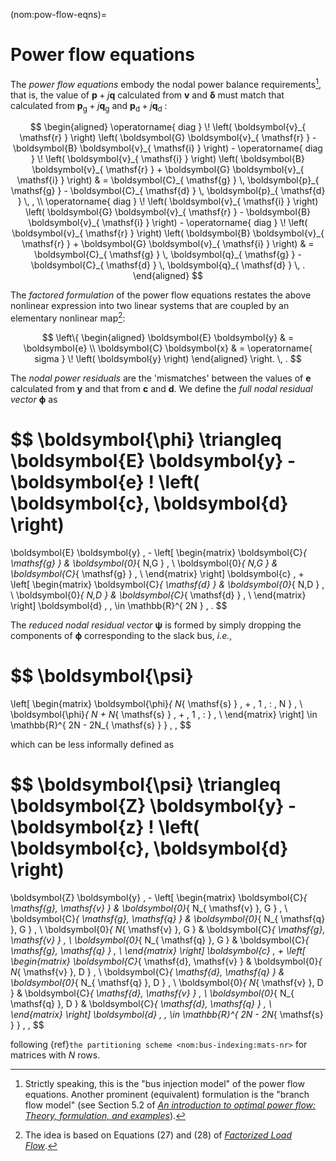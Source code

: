 (nom:pow-flow-eqns)=
# Power flow equations

The *power flow equations* embody the nodal power balance requirements[^about-bim],
that is,
the value of $\boldsymbol{p} + j \boldsymbol{q}$
calculated from $\boldsymbol{v}$ and $\boldsymbol{\delta}$
must match that calculated from
$\boldsymbol{p}_{ \mathsf{g} } + j \boldsymbol{q}_{ \mathsf{g} }$
and
$\boldsymbol{p}_{ \mathsf{d} } + j \boldsymbol{q}_{ \mathsf{d} }$ :

$$
\begin{aligned}
    \operatorname{ diag } \! \left( \boldsymbol{v}_{ \mathsf{r} } \right)
    \left(
        \boldsymbol{G} \boldsymbol{v}_{ \mathsf{r} }
        -
        \boldsymbol{B} \boldsymbol{v}_{ \mathsf{i} }
    \right)
    -
    \operatorname{ diag } \! \left( \boldsymbol{v}_{ \mathsf{i} } \right)
    \left(
        \boldsymbol{B} \boldsymbol{v}_{ \mathsf{r} }
        +
        \boldsymbol{G} \boldsymbol{v}_{ \mathsf{i} }
    \right)
    & =
    \boldsymbol{C}_{ \mathsf{g} } \, \boldsymbol{p}_{ \mathsf{g} }
    -
    \boldsymbol{C}_{ \mathsf{d} } \, \boldsymbol{p}_{ \mathsf{d} }
    \, ,  \\
    \operatorname{ diag } \! \left( \boldsymbol{v}_{ \mathsf{i} } \right)
    \left(
        \boldsymbol{G} \boldsymbol{v}_{ \mathsf{r} }
        -
        \boldsymbol{B} \boldsymbol{v}_{ \mathsf{i} }
    \right)
    -
    \operatorname{ diag } \! \left( \boldsymbol{v}_{ \mathsf{r} } \right)
    \left(
        \boldsymbol{B} \boldsymbol{v}_{ \mathsf{r} }
        +
        \boldsymbol{G} \boldsymbol{v}_{ \mathsf{i} }
    \right)
    & =
    \boldsymbol{C}_{ \mathsf{g} } \, \boldsymbol{q}_{ \mathsf{g} }
    -
    \boldsymbol{C}_{ \mathsf{d} } \, \boldsymbol{q}_{ \mathsf{d} }
    \, .
\end{aligned}
$$

The *factored formulation* of the power flow equations restates the above nonlinear expression
into two linear systems that are coupled by an elementary nonlinear map[^about-fac-pfe]:

$$
\left\{ \begin{aligned}
    \boldsymbol{E} \boldsymbol{y} & = \boldsymbol{e} \\
    \boldsymbol{C} \boldsymbol{x} & = \operatorname{ sigma } \! \left( \boldsymbol{y} \right)
\end{aligned} \right.
\, .
$$

[^about-bim]: Strictly speaking, this is the "bus injection model" of the power flow equations.
Another prominent (equivalent) formulation is the "branch flow model"
(see Section 5.2 of
[*An introduction to optimal power flow: Theory, formulation, and examples*](https://doi.org/10.1080/0740817X.2016.1189626)).

[^about-fac-pfe]: The idea is based on Equations (27) and (28) of
[*Factorized Load Flow*](https://doi.org/10.1109/TPWRS.2013.2265298).

The *nodal power residuals* are the 'mismatches' between
the values of $\boldsymbol{e}$ calculated from $\boldsymbol{y}$
and that from $\boldsymbol{c}$ and $\boldsymbol{d}$.
We define the *full nodal residual vector* $\boldsymbol{\phi}$ as

$$
\boldsymbol{\phi}
\triangleq
\boldsymbol{E} \boldsymbol{y} - \boldsymbol{e} \! \left( \boldsymbol{c}, \boldsymbol{d} \right)
=
\boldsymbol{E} \boldsymbol{y}
\, -
\left[ \begin{matrix}
    \boldsymbol{C}_{ \mathsf{g} }
    &
    \boldsymbol{0}_{ N,G }          \, \\
    \boldsymbol{0}_{ N,G }
    &
    \boldsymbol{C}_{ \mathsf{g} }   \, \\
\end{matrix} \right]
\boldsymbol{c}
\, +
\left[ \begin{matrix}
    \boldsymbol{C}_{ \mathsf{d} }
    &
    \boldsymbol{0}_{ N,D }          \, \\
    \boldsymbol{0}_{ N,D }
    &
    \boldsymbol{C}_{ \mathsf{d} }   \, \\
\end{matrix} \right]
\boldsymbol{d}
\, \, \in \mathbb{R}^{ 2N }
\, .
$$

The *reduced nodal residual vector* $\boldsymbol{\psi}$ is formed by simply dropping the components of
$\boldsymbol{\phi}$ corresponding to the slack bus, *i.e.*,

$$
\boldsymbol{\psi}
=
\left[ \begin{matrix}
    \boldsymbol{\phi}_{ N_{ \mathsf{s} } \, + \, 1 \, : \, N }    \, \\
    \boldsymbol{\phi}_{ N + N_{ \mathsf{s} } \, + \, 1 \, : }     \, \\
\end{matrix} \right]
\in \mathbb{R}^{ 2N - 2N_{ \mathsf{s} } }
\, ,
$$

which can be less informally defined as

$$
\boldsymbol{\psi}
\triangleq
\boldsymbol{Z} \boldsymbol{y} - \boldsymbol{z} \! \left( \boldsymbol{c}, \boldsymbol{d} \right)
=
\boldsymbol{Z} \boldsymbol{y}
\, -
\left[ \begin{matrix}
    \boldsymbol{C}_{ \mathsf{g}, \mathsf{v} }
    &
    \boldsymbol{0}_{ N_{ \mathsf{v} }, G }
    \, \\
    \boldsymbol{C}_{ \mathsf{g}, \mathsf{q} }
    &
    \boldsymbol{0}_{ N_{ \mathsf{q} }, G }
    \, \\
    \boldsymbol{0}_{ N_{ \mathsf{v} }, G }
    &
    \boldsymbol{C}_{ \mathsf{g}, \mathsf{v} }
    \, \\
    \boldsymbol{0}_{ N_{ \mathsf{q} }, G }
    &
    \boldsymbol{C}_{ \mathsf{g}, \mathsf{q} }
    \, \\
\end{matrix} \right]
\boldsymbol{c}
\, +
\left[ \begin{matrix}
    \boldsymbol{C}_{ \mathsf{d}, \mathsf{v} }
    &
    \boldsymbol{0}_{ N_{ \mathsf{v} }, D }
    \, \\
    \boldsymbol{C}_{ \mathsf{d}, \mathsf{q} }
    &
    \boldsymbol{0}_{ N_{ \mathsf{q} }, D }
    \, \\
    \boldsymbol{0}_{ N_{ \mathsf{v} }, D }
    &
    \boldsymbol{C}_{ \mathsf{d}, \mathsf{v} }
    \, \\
    \boldsymbol{0}_{ N_{ \mathsf{q} }, D }
    &
    \boldsymbol{C}_{ \mathsf{d}, \mathsf{q} }
    \, \\
\end{matrix} \right]
\boldsymbol{d}
\, \, \in \mathbb{R}^{ 2N - 2N_{ \mathsf{s} } }
\, ,
$$

following {ref}`the partitioning scheme <nom:bus-indexing:mats-nr>`
for matrices with $N$ rows.
